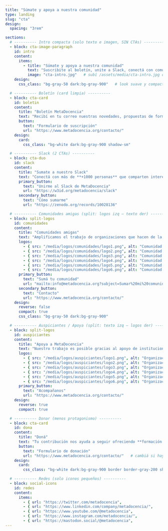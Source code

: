 ```yaml
---
title: "Súmate y apoya a nuestra comunidad"
type: landing
slug: "cta"
design:
  spacing: "3rem"

sections:
  # ---------- Intro compacta (solo texto e imagen, SIN CTAs) ----------
  - block: cta-image-paragraph
    id: intro
    content:
      items:
        - title: "Súmate y apoya a nuestra comunidad"
          text: "Suscribite al boletín, unite a Slack, conectá con comunidades amigas y apoyá a MetaDocencia. Crecemos la ciencia en red, con recursos abiertos y formación gratuita."
          image: "cta-intro.jpg"   # subí /assets/media/cta-intro.jpg o cambia la ruta
    design:
      css_class: "bg-gray-50 dark:bg-gray-900"   # look suave y compacto

  # ---------- Boletín (card limpia) ----------
  - block: cta-card
    id: boletin
    content:
      title: "Boletín MetaDocencia"
      text: "Recibí en tu correo nuestras novedades, propuestas de formación, oportunidades y eventos de interés. **[Ver ediciones anteriores](https://www.metadocencia.org/boletines/)**"
      button:
        text: "Formulario de suscripción"
        url: "https://www.metadocencia.org/contacto/"
    design:
      card:
        css_class: "bg-white dark:bg-gray-900 shadow-sm"

  # ---------- Slack (2 CTAs) ----------
  - block: cta-duo
    id: slack
    content:
      title: "Sumate a nuestro Slack"
      text: "Conectá con más de **+1000 personas** que comparten interés por la educación, la ciencia abierta y la colaboración."
      primary_button:
        text: "Unirme al Slack de MetaDocencia"
        url: "https://w3id.org/metadocencia/slack"
      secondary_button:
        text: "Cómo sumarme"
        url: "https://zenodo.org/records/10028136"

  # ---------- Comunidades amigas (split: logos izq — texto der) ----------
  - block: split-logos
    id: comunidades
    content:
      title: "Comunidades amigas"
      text: "Amplificamos el trabajo de organizaciones que hacen de la ciencia abierta un esfuerzo global, colectivo y comunitario."
      logos:
        - { src: "/media/logos/comunidades/logo1.png", alt: "Comunidad 1", url: "#" }
        - { src: "/media/logos/comunidades/logo2.png", alt: "Comunidad 2", url: "#" }
        - { src: "/media/logos/comunidades/logo3.png", alt: "Comunidad 3", url: "#" }
        - { src: "/media/logos/comunidades/logo4.png", alt: "Comunidad 4", url: "#" }
        - { src: "/media/logos/comunidades/logo5.png", alt: "Comunidad 5", url: "#" }
        - { src: "/media/logos/comunidades/logo6.png", alt: "Comunidad 6", url: "#" }
      primary_button:
        text: "Sumá tu comunidad"
        url: "mailto:info@metadocencia.org?subject=Sumar%20mi%20comunidad"
      secondary_button:
        text: "Contacto"
        url: "https://www.metadocencia.org/contacto/"
    design:
      reverse: false
      compact: true
      css_class: "bg-gray-50 dark:bg-gray-900"

  # ---------- Auspiciantes / Apoya (split: texto izq — logos der) ----------
  - block: split-logos
    id: auspiciantes
    content:
      title: "Apoya a MetaDocencia"
      text: "Nuestro trabajo es posible gracias al apoyo de instituciones y organizaciones que comparten nuestra misión."
      logos:
        - { src: "/media/logos/auspiciantes/logo1.png", alt: "Organización 1", url: "#" }
        - { src: "/media/logos/auspiciantes/logo2.png", alt: "Organización 2", url: "#" }
        - { src: "/media/logos/auspiciantes/logo3.png", alt: "Organización 3", url: "#" }
        - { src: "/media/logos/auspiciantes/logo4.png", alt: "Organización 4", url: "#" }
        - { src: "/media/logos/auspiciantes/logo5.png", alt: "Organización 5", url: "#" }
        - { src: "/media/logos/auspiciantes/logo6.png", alt: "Organización 6", url: "#" }
      primary_button:
        text: "Acompañanos"
        url: "https://www.metadocencia.org/contacto/"
    design:
      reverse: true
      compact: true

  # ---------- Donar (menos protagonismo) ----------
  - block: cta-card
    id: dona
    content:
      title: "Doná"
      text: "Tu contribución nos ayuda a seguir ofreciendo **formación gratuita**, generando **recursos abiertos** y fortaleciendo la **comunidad**."
      button:
        text: "Formulario de donación"
        url: "https://www.metadocencia.org/contacto/"   # cambiá si hay otra URL
    design:
      card:
        css_class: "bg-white dark:bg-gray-900 border border-gray-200 shadow-none"  # discreto

  # ---------- Redes (solo iconos pequeños) ----------
  - block: social-icons
    id: redes
    content:
      items:
        - { url: "https://twitter.com/metadocencia",                          image: "/media/icons/x.svg",         alt: "X (Twitter)" }
        - { url: "https://www.linkedin.com/company/metadocencia/",           image: "/media/icons/linkedin.svg",   alt: "LinkedIn" }
        - { url: "https://www.youtube.com/@metadocencia",                    image: "/media/icons/youtube.svg",    alt: "YouTube" }
        - { url: "https://www.instagram.com/metadocencia/",                  image: "/media/icons/instagram.svg",  alt: "Instagram" }
        - { url: "https://mastodon.social/@metadocencia",                    image: "/media/icons/mastodon.svg",   alt: "Mastodon" }
---
```

